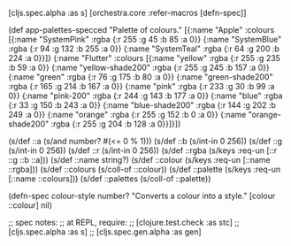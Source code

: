 [cljs.spec.alpha :as s]
[orchestra.core :refer-macros [defn-spec]]

(def app-palettes-specced
  "Palette of colours."
  [{:name "Apple"
    :colours [{:name "SystemPink" :rgba {:r 255 :g 45 :b 85 :a 0}}
              {:name "SystemBlue" :rgba {:r 94 :g 132 :b 255 :a 0}}
              {:name "SystemTeal" :rgba {:r 64 :g 200 :b 224 :a 0}}]}
   {:name "Flutter"
    :colours [{:name "yellow" :rgba {:r 255 :g 235 :b 59 :a 0}}
              {:name "yellow-shade200" :rgba {:r 255 :g 245 :b 157 :a 0}}
              {:name "green" :rgba {:r 76 :g 175 :b 80 :a 0}}
              {:name "green-shade200" :rgba {:r 165 :g 214 :b 167 :a 0}}
              {:name "pink" :rgba {:r 233 :g 30 :b 99 :a 0}}
              {:name "pink-200" :rgba {:r 244 :g 143 :b 177 :a 0}}
              {:name "blue" :rgba {:r 33 :g 150 :b 243 :a 0}}
              {:name "blue-shade200" :rgba {:r 144 :g 202 :b 249 :a 0}}
              {:name "orange" :rgba {:r 255 :g 152 :b 0 :a 0}}
              {:name "orange-shade200" :rgba {:r 255 :g 204 :b 128 :a 0}}]}])

(s/def ::a (s/and number? #(<= 0 % 1)))
(s/def ::b (s/int-in 0 256))
(s/def ::g (s/int-in 0 256))
(s/def ::r (s/int-in 0 256))
(s/def ::rgba (s/keys :req-un [::r ::g ::b ::a]))
(s/def ::name string?)
(s/def ::colour (s/keys :req-un [::name ::rgba]))
(s/def ::colours (s/coll-of ::colour))
(s/def ::palette (s/keys :req-un [::name ::colours]))
(s/def ::palettes (s/coll-of ::palette))

(defn-spec colour-style number?
  "Converts a colour into a style."
  [colour ::colour]
  nil)


;; spec notes:
;; at REPL, require:
;; [clojure.test.check :as stc]
;; [cljs.spec.alpha :as s]
;; [cljs.spec.gen.alpha :as gen]
